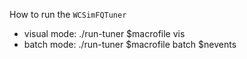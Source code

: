 How to run the `WCSimFQTuner`
- visual mode: ./run-tuner $macrofile vis
- batch  mode: ./run-tuner $macrofile batch $nevents